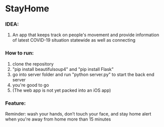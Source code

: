 # StayHome

### IDEA:
1. An app that keeps track on people's movement and provide information of latest COVID-19 situation statewide as well as connecting 

### How to run:
1. clone the repository
2. "pip install beautifulsoup4" and "pip install Flask"
2. go into server folder and run "python server.py" to start the back end server
3. you're good to go
4. (The web app is not yet packed into an iOS app)

### Feature: 
Reminder: wash your hands, don’t touch your face, and stay home alert when you're away from home more than 15 minutes

